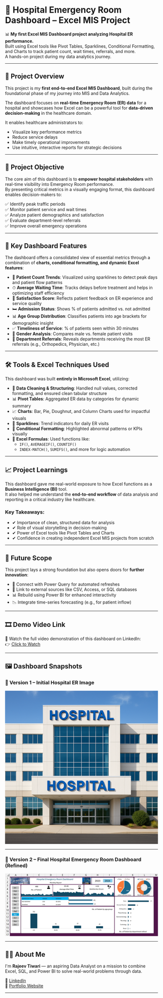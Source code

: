 # 🏥 Hospital Emergency Room Dashboard – Excel MIS Project

📊 **My first Excel MIS Dashboard project analyzing Hospital ER performance.**  
Built using Excel tools like Pivot Tables, Sparklines, Conditional Formatting, and Charts to track patient count, wait times, referrals, and more.  
A hands-on project during my data analytics journey.

---

## 📌 Project Overview

This project is my **first end-to-end Excel MIS Dashboard**, built during the foundational phase of my journey into MIS and Data Analytics.

The dashboard focuses on **real-time Emergency Room (ER) data** for a hospital and showcases how Excel can be a powerful tool for **data-driven decision-making** in the healthcare domain.

It enables healthcare administrators to:
- Visualize key performance metrics  
- Reduce service delays  
- Make timely operational improvements  
- Use intuitive, interactive reports for strategic decisions

---

## 🎯 Project Objective

The core aim of this dashboard is to **empower hospital stakeholders** with real-time visibility into Emergency Room performance.  
By presenting critical metrics in a visually engaging format, this dashboard enables decision-makers to:

✅ Identify peak traffic periods  
✅ Monitor patient service and wait times  
✅ Analyze patient demographics and satisfaction  
✅ Evaluate department-level referrals  
✅ Improve overall emergency operations

---

## 🧩 Key Dashboard Features

The dashboard offers a consolidated view of essential metrics through a combination of **charts, conditional formatting, and dynamic Excel features**:

- 👥 **Patient Count Trends**: Visualized using sparklines to detect peak days and patient flow patterns  
- ⏱ **Average Waiting Time**: Tracks delays before treatment and helps in optimizing staff efficiency  
- 💬 **Satisfaction Score**: Reflects patient feedback on ER experience and service quality  
- 🛏 **Admission Status**: Shows % of patients admitted vs. not admitted  
- 📊 **Age Group Distribution**: Classifies patients into age brackets for demographic insight  
- ✅ **Timeliness of Service**: % of patients seen within 30 minutes  
- 👫 **Gender Analysis**: Compares male vs. female patient visits  
- 🏥 **Department Referrals**: Reveals departments receiving the most ER referrals (e.g., Orthopedics, Physician, etc.)

---

## 🛠 Tools & Excel Techniques Used

This dashboard was built **entirely in Microsoft Excel**, utilizing:

- 📁 **Data Cleaning & Structuring**: Handled null values, corrected formatting, and ensured clean tabular structure  
- 📊 **Pivot Tables**: Aggregated ER data by categories for dynamic summary  
- 📈 **Charts**: Bar, Pie, Doughnut, and Column Charts used for impactful visuals  
- 🌟 **Sparklines**: Trend indicators for daily ER visits  
- 🎨 **Conditional Formatting**: Highlighted abnormal patterns or KPIs visually  
- 🧠 **Excel Formulas**: Used functions like:
  - `IF()`, `AVERAGEIF()`, `COUNTIF()`
  - `INDEX-MATCH()`, `SUMIFS()`, and more for logic automation

---

## 📈 Project Learnings

This dashboard gave me real-world exposure to how Excel functions as a **Business Intelligence (BI)** tool.  
It also helped me understand the **end-to-end workflow** of data analysis and reporting in a critical industry like healthcare.

### Key Takeaways:
- ✔ Importance of clean, structured data for analysis  
- ✔ Role of visual storytelling in decision-making  
- ✔ Power of Excel tools like Pivot Tables and Charts  
- ✔ Confidence in creating independent Excel MIS projects from scratch

---

## 🚀 Future Scope

This project lays a strong foundation but also opens doors for **further innovation**:

- 🔁 Connect with Power Query for automated refreshes  
- 📡 Link to external sources like CSV, Access, or SQL databases  
- 📊 Rebuild using Power BI for enhanced interactivity  
- 📉 Integrate time-series forecasting (e.g., for patient inflow)

---

## 🎞️ Demo Video Link

🎥 Watch the full video demonstration of this dashboard on LinkedIn:  
👉 [Click to Watch](https://lnkd.in/eWDx8R-3)

---

## 🖼️ Dashboard Snapshots

### 🔹 Version 1 – Initial Hospital ER Image
![Hospital Dashboard](./Hospital.png)

---

### 🔹 Version 2 – Final Hospital Emergency Room Dashboard (Refined)
![Final Dashboard](./Final%20Hospital%20Emergency%20Room%20Dashboard.png)

---

## 🙋‍♂️ About Me

I'm **Rajeev Tiwari** — an aspiring Data Analyst on a mission to combine Excel, SQL, and Power BI to solve real-world problems through data.

🔗 [LinkedIn](https://www.linkedin.com/in/your-link)  
💼 [Portfolio Website](https://your-website-link.com)

---
